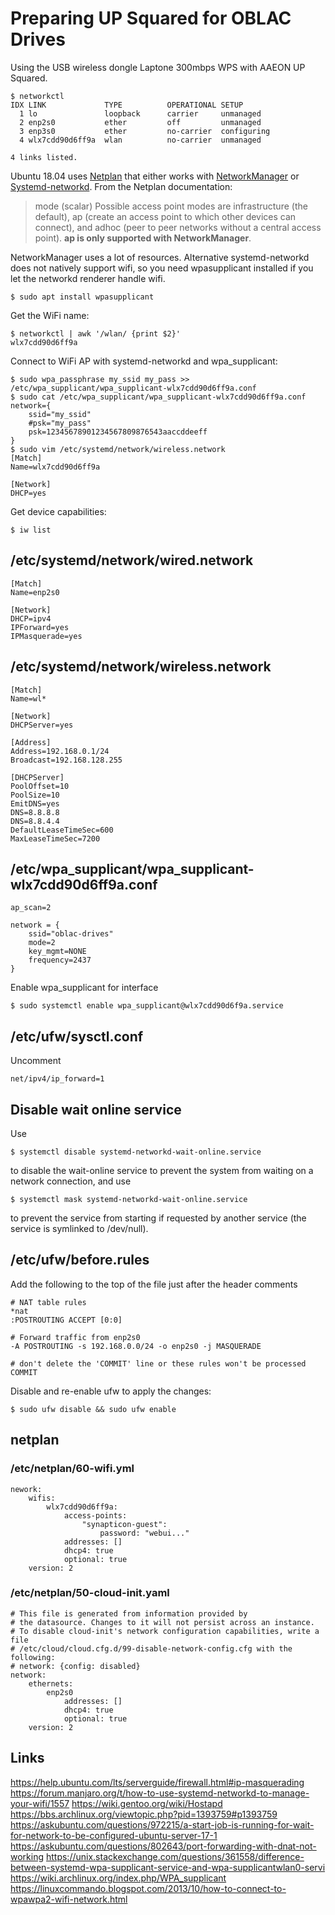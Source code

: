 # Preparing UP Squared for OBLAC Drives

Using the USB wireless dongle Laptone 300mbps WPS with AAEON UP Squared.

    $ networkctl
    IDX LINK             TYPE          OPERATIONAL SETUP
      1 lo               loopback      carrier     unmanaged
      2 enp2s0           ether         off         unmanaged
      3 enp3s0           ether         no-carrier  configuring
      4 wlx7cdd90d6ff9a  wlan          no-carrier  unmanaged
    
    4 links listed.

Ubuntu 18.04 uses [Netplan](https://netplan.io/) that either works with [NetworkManager](https://help.ubuntu.com/community/NetworkManager) or [Systemd-networkd](http://manpages.ubuntu.com/manpages/bionic/man5/systemd.network.5.html). From the Netplan documentation:


> mode (scalar)
> Possible access point modes are infrastructure (the default), ap (create an access point to which other devices can connect), and adhoc (peer to peer networks without a central access point). **ap is only supported with NetworkManager**.

NetworkManager uses a lot of resources. Alternative systemd-networkd does not natively support wifi, so you need wpasupplicant installed if you let the networkd renderer handle wifi.

    $ sudo apt install wpasupplicant

Get the WiFi name:

    $ networkctl | awk '/wlan/ {print $2}'
    wlx7cdd90d6ff9a

Connect to WiFi AP with systemd-networkd and wpa_supplicant:

    $ sudo wpa_passphrase my_ssid my_pass >> /etc/wpa_supplicant/wpa_supplicant-wlx7cdd90d6ff9a.conf
    $ sudo cat /etc/wpa_supplicant/wpa_supplicant-wlx7cdd90d6ff9a.conf
    network={
        ssid="my_ssid"
        #psk="my_pass"
        psk=12345678901234567809876543aaccddeeff
    }
    $ sudo vim /etc/systemd/network/wireless.network
    [Match]
    Name=wlx7cdd90d6ff9a
    
    [Network]
    DHCP=yes

Get device capabilities:

    $ iw list

## /etc/systemd/network/wired.network
    [Match]
    Name=enp2s0

    [Network]
    DHCP=ipv4
    IPForward=yes
    IPMasquerade=yes

## /etc/systemd/network/wireless.network
    [Match]
    Name=wl*

    [Network]
    DHCPServer=yes

    [Address]
    Address=192.168.0.1/24
    Broadcast=192.168.128.255

    [DHCPServer]
    PoolOffset=10
    PoolSize=10
    EmitDNS=yes
    DNS=8.8.8.8
    DNS=8.8.4.4
    DefaultLeaseTimeSec=600
    MaxLeaseTimeSec=7200

## /etc/wpa_supplicant/wpa_supplicant-wlx7cdd90d6ff9a.conf
    ap_scan=2

    network = {
        ssid="oblac-drives"
        mode=2
        key_mgmt=NONE
        frequency=2437
    }
    
Enable wpa_supplicant for interface

    $ sudo systemctl enable wpa_supplicant@wlx7cdd90d6f9a.service

## /etc/ufw/sysctl.conf

Uncomment

    net/ipv4/ip_forward=1

## Disable wait online service

Use

    $ systemctl disable systemd-networkd-wait-online.service
    
to disable the wait-online service to prevent the system from waiting on a network connection, and use

    $ systemctl mask systemd-networkd-wait-online.service

to prevent the service from starting if requested by another service (the service is symlinked to /dev/null).

## /etc/ufw/before.rules

Add the following to the top of the file just after the header comments

    # NAT table rules
    *nat
    :POSTROUTING ACCEPT [0:0]
    
    # Forward traffic from enp2s0
    -A POSTROUTING -s 192.168.0.0/24 -o enp2s0 -j MASQUERADE
    
    # don't delete the 'COMMIT' line or these rules won't be processed
    COMMIT

Disable and re-enable ufw to apply the changes:

    $ sudo ufw disable && sudo ufw enable

## netplan

### /etc/netplan/60-wifi.yml
    nework:
        wifis:
            wlx7cdd90d6ff9a:
                access-points:
                    "synapticon-guest":
                        password: "webui..."
                addresses: []
                dhcp4: true
                optional: true
        version: 2

### /etc/netplan/50-cloud-init.yaml
    # This file is generated from information provided by
    # the datasource. Changes to it will not persist across an instance.
    # To disable cloud-init's network configuration capabilities, write a file
    # /etc/cloud/cloud.cfg.d/99-disable-network-config.cfg with the following:
    # network: {config: disabled}
    network:
        ethernets:
            enp2s0
                addresses: []
                dhcp4: true
                optional: true
        version: 2

## Links

https://help.ubuntu.com/lts/serverguide/firewall.html#ip-masquerading
https://forum.manjaro.org/t/how-to-use-systemd-networkd-to-manage-your-wifi/1557
https://wiki.gentoo.org/wiki/Hostapd
https://bbs.archlinux.org/viewtopic.php?pid=1393759#p1393759
https://askubuntu.com/questions/972215/a-start-job-is-running-for-wait-for-network-to-be-configured-ubuntu-server-17-1
https://askubuntu.com/questions/802643/port-forwarding-with-dnat-not-working
https://unix.stackexchange.com/questions/361558/difference-between-systemd-wpa-supplicant-service-and-wpa-supplicantwlan0-servi
https://wiki.archlinux.org/index.php/WPA_supplicant
https://linuxcommando.blogspot.com/2013/10/how-to-connect-to-wpawpa2-wifi-network.html

